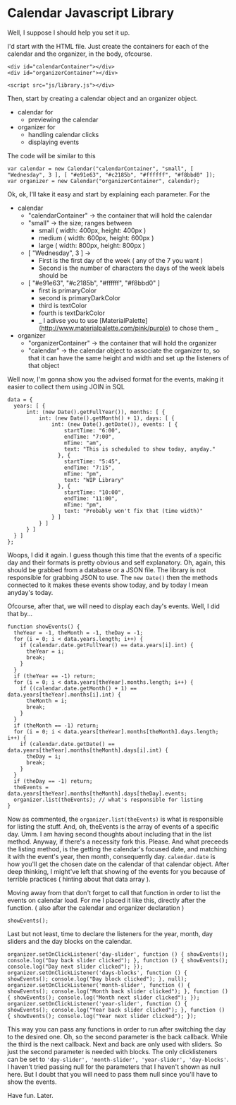 # Calendar Javascript Library

Well, I suppose I should help you set it up.

I'd start with the HTML file.
Just create the containers for each of the calendar and the organizer, in the body, ofcourse.
```
<div id="calendarContainer"></div>
<div id="organizerContainer"></div>

<script src="js/library.js"></div>
```

Then, start by creating a calendar object and an organizer object.
  * calendar for 
    - previewing the calendar
  * organizer for
    - handling calendar clicks
    - displaying events

The code will be similar to this
```
var calendar = new Calendar("calendarContainer", "small", [ "Wednesday", 3 ], [ "#e91e63", "#c2185b", "#ffffff", "#f8bbd0" ]);
var organizer = new Calendar("organizerContainer", calendar);
```
Ok, ok, I'll take it easy and start by explaining each parameter. For the
  * calendar
    - "calendarContainer" -> the container that will hold the calendar
    - "small" -> the size; ranges between
      * small ( width: 400px, height: 400px )
      * medium ( width: 600px, height: 600px )
      * large ( width: 800px, height: 800px )
    - [ "Wednesday", 3 ] -> 
      * First is the first day of the week ( any of the 7 you want )
      * Second is the number of characters the days of the week labels should be
    - [ "#e91e63", "#c2185b", "#ffffff", "#f8bbd0" ]
      * first is primaryColor
      * second is primaryDarkColor
      * third is textColor
      * fourth is textDarkColor
      * _ I adivse you to use [MaterialPalette] (http://www.materialpalette.com/pink/purple) to chose them _
  * organizer
    - "organizerContainer" -> the container that will hold the organizer
    - "calendar" -> the calendar object to associate the organizer to, so that it can have the same height and width and set up the listeners of that object

Well now, I'm gonna show you the advised format for the events, making it easier to collect them using JOIN in SQL
```
data = {
  years: [ {
      int: (new Date().getFullYear()), months: [ {
          int: (new Date().getMonth() + 1), days: [ {
              int: (new Date().getDate()), events: [ {
                  startTime: "6:00",
                  endTime: "7:00",
                  mTime: "am",
                  text: "This is scheduled to show today, anyday."
                }, {
                  startTime: "5:45",
                  endTime: "7:15",
                  mTime: "pm",
                  text: "WIP Library"
                }, {
                  startTime: "10:00",
                  endTime: "11:00",
                  mTime: "pm",
                  text: "Probably won't fix that (time width)"
              } ] 
          } ] 
      } ]
  } ] 
};
```
Woops, I did it again. I guess though this time that the events of a specific day and their formats is pretty obvious and self explanatory.
Oh, again, this should be grabbed from a database or a JSON file. The library is not responsible for grabbing JSON to use.
The ```new Date()``` then the methods connected to it makes these events show today, and by today I mean anyday's today.

Ofcourse, after that, we will need to display each day's events.
Well, I did that by...
```
function showEvents() {
  theYear = -1, theMonth = -1, theDay = -1;
  for (i = 0; i < data.years.length; i++) {
    if (calendar.date.getFullYear() == data.years[i].int) {
      theYear = i;
      break;
    }
  }
  if (theYear == -1) return;
  for (i = 0; i < data.years[theYear].months.length; i++) {
    if ((calendar.date.getMonth() + 1) == data.years[theYear].months[i].int) {
      theMonth = i;
      break;
    }
  }
  if (theMonth == -1) return;
  for (i = 0; i < data.years[theYear].months[theMonth].days.length; i++) {
    if (calendar.date.getDate() == data.years[theYear].months[theMonth].days[i].int) {
      theDay = i;
      break;
    }
  }
  if (theDay == -1) return;
  theEvents = data.years[theYear].months[theMonth].days[theDay].events;  
  organizer.list(theEvents); // what's responsible for listing
}
```
Now as commented, the ```organizer.list(theEvents)``` is what is responsible for listing the stuff. And, oh, theEvents is the array of events of a specific day.
Umm. I am having second thoughts about including that in the list method. Anyway, if there's a necessity fork this. Please.
And what preceeds the listing method, is the getting the calendar's focused date, and matching it with the event's year, then month, consequently day.
```calendar.date``` is how you'll get the chosen date on the calendar of that calendar object.
After deep thinking, I might've left that showing of the events for you because of terrible practices ( hinting about that data array ).

Moving away from that don't forget to call that function in order to list the events on calendar load.
For me I placed it like this, directly after the function. ( also after the calendar and organizer declaration )
```
showEvents();
```

Last but not least, time to declare the listeners for the year, month, day sliders and the day blocks on the calendar.
```
organizer.setOnClickListener('day-slider', function () { showEvents(); console.log("Day back slider clicked"); }, function () { showEvents(); console.log("Day next slider clicked"); });
organizer.setOnClickListener('days-blocks', function () { showEvents(); console.log("Day block clicked"); }, null);
organizer.setOnClickListener('month-slider', function () { showEvents(); console.log("Month back slider clicked"); }, function () { showEvents(); console.log("Month next slider clicked"); });
organizer.setOnClickListener('year-slider', function () { showEvents(); console.log("Year back slider clicked"); }, function () { showEvents(); console.log("Year next slider clicked"); });
```
This way you can pass any functions in order to run after switching the day to the desired one.
Oh, so the second parameter is the back callback. While the third is the next callback.
Next and back are only used with sliders. So just the second parameter is needed with blocks.
The only clicklisteners can be set to ```'day-slider', 'month-slider', 'year-slider', 'day-blocks'```.
I haven't tried passing null for the parameters that I haven't shown as null here. But I doubt that you will need to pass them null since you'll have to show the events.

Have fun. Later.
